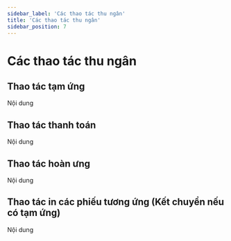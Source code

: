 ```yaml
---
sidebar_label: 'Các thao tác thu ngân'
title: 'Các thao tác thu ngân'
sidebar_position: 7
---
```

# Các thao tác thu ngân
## Thao tác tạm ứng
Nội dung
## Thao tác thanh toán
Nội dung
## Thao tác hoàn ưng
Nội dung
## Thao tác in các phiếu tương ứng (Kết chuyển nếu có tạm ứng)
Nội dung